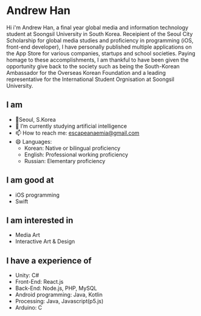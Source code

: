 
# Andrew Han


Hi i'm Andrew Han, a final year global media and information technology student at Soongsil University in South Korea. Receipient of the Seoul City Scholarship for global media studies and proficiency in programming (iOS, front-end developer), I have personally published multiple applications on the App Store for various companies, startups and school societies. Paying homage to these accomplishments, I am thankful to have been given the opportunity give back to the society such as being the South-Korean Ambassador for the Overseas Korean Foundation and a leading representative for the International Student Orgnisation at Soongsil University. 
 
## I am
- 📍Seoul, S.Korea
- 🌱 I’m currently studying artificial intelligence
- 📫 How to reach me: escapeanaemia@gmail.com
- 😄 Languages: 
  - Korean: Native or bilingual proficiency
  - English: Professional working proficiency
  - Russian: Elementary proficiency

## I am good at
- iOS programming
- Swift

## I am interested in 
- Media Art
- Interactive Art & Design

## I have a experience of 
- Unity: C#
- Front-End: React.js
- Back-End: Node.js, PHP, MySQL
- Android programming: Java, Kotlin
- Processing: Java, Javascript(p5.js)
- Arduino: C

## 

<!--
**escapeanaemia/escapeanaemia** is a ✨ _special_ ✨ repository because its `README.md` (this file) appears on your GitHub profile.
### Hi there 👋
Here are some ideas to get you started:

- 🔭 I’m currently working on ...
-  ...
- 👯 I’m looking to collaborate on ...
- 🤔 I’m looking for help with ...
- 💬 Ask me about ...
-  ...
-  Pronouns: ...
- ⚡ Fun fact: ...
-->

